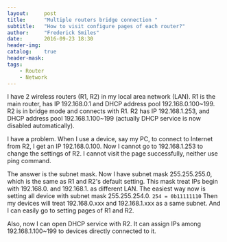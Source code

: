 ```yaml
---
layout:     post
title:      "Multiple routers bridge connection "
subtitle:   "How to visit configure pages of each router?"
author:     "Frederick Smiles"
date:       2016-09-23 18:30
header-img: 
catalog:    true
header-mask: 
tags:
    - Router
    - Network
---
```


I have 2 wireless routers (R1, R2) in my local area network (LAN). 
R1 is the main router, has IP 192.168.0.1 and DHCP address pool 192.168.0.100~199.
R2 is in bridge mode and connects with R1.
R2 has IP 192.168.1.253, and DHCP address pool 192.168.1.100~199 (actually DHCP service is now disabled automatically).

I have a problem.
When I use a device, say my PC, to connect to Internet from R2, I get an IP 192.168.0.100.
Now I cannot go to 192.168.1.253 to change the settings of R2.
I cannot visit the page successfully, neither use ping command.

The answer is the subnet mask.
Now I have subnet mask 255.255.255.0, which is the same as R1 and R2's default setting.
This mask treat IPs begin with 192.168.0. and 192.168.1. as different LAN.
The easiest way now is setting all device with subnet mask 255.255.254.0.
```254 = 0b11111110```
Then my devices will treat 192.168.0.xxx and 192.168.1.xxx as a same subnet.
And I can easily go to setting pages of R1 and R2.

Also, now I can open DHCP service with R2.
It can assign IPs among 192.168.1.100~199 to devices directly connected to it.